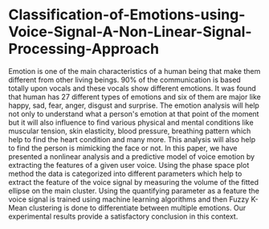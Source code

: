 # Classification-of-Emotions-using-Voice-Signal-A-Non-Linear-Signal-Processing-Approach

Emotion is one of the main characteristics of a human being that make them different from other living beings. 90% of the communication is based totally upon vocals and these vocals show different emotions. It was found that human has 27 different types of emotions and six of them are major like happy, sad, fear, anger, disgust and surprise. The emotion analysis will help not only to understand what a person's emotion at that point of the moment but it will also influence to find various physical and mental conditions like muscular tension, skin elasticity, blood pressure, breathing pattern which help to find the heart condition and many more. This analysis will also help to find the person is mimicking the face or not. In this paper, we have presented a nonlinear analysis and a predictive model of voice emotion by extracting the features of a given user voice. Using the phase space plot method the data is categorized into different parameters which help to extract the feature of the voice signal by measuring the volume of the fitted ellipse on the main cluster. Using the quantifying parameter as a feature the voice signal is trained using machine learning algorithms and then Fuzzy K-Mean clustering is done to differentiate between multiple emotions. Our experimental results provide a satisfactory conclusion in this context.
